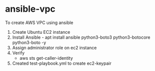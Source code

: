 # ansible-vpc
To create AWS VPC using ansible
1. Create Ubuntu EC2 instance
2. Install Ansible
        - apt install ansible python3-boto3 python3-botocore python3-boto -y 
3. Assign administrator role on ec2 instance
4. Verify 
    - aws sts get-caller-identity
5. Created test-playbook.yml to create ec2-keypair




